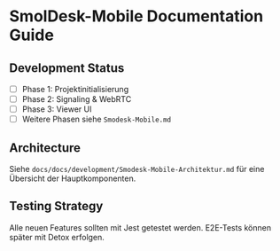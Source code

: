 # SmolDesk-Mobile Documentation Guide

## Development Status
- [ ] Phase 1: Projektinitialisierung
- [ ] Phase 2: Signaling & WebRTC
- [ ] Phase 3: Viewer UI
- [ ] Weitere Phasen siehe `Smodesk-Mobile.md`

## Architecture
Siehe `docs/docs/development/Smodesk-Mobile-Architektur.md` für eine Übersicht der Hauptkomponenten.

## Testing Strategy
Alle neuen Features sollten mit Jest getestet werden. E2E-Tests können später mit Detox erfolgen.
